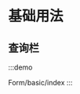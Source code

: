 

# 基础用法

## 查询栏
:::demo

Form/basic/index
:::
<!--
## 不同布局的组件
:::demo

Form/basic/dialog
:::

## 显示值
:::demo

Form/basic/show-value
:::

## 显示组件
:::demo

Form/basic/linkage
:::

## 禁用组件
:::demo

Form/basic/disabled
:::

## 组件排序
:::demo

Form/basic/sort
:::

## 自定义组件
:::demo

Form/basic/custom
:::

## 验证
:::demo

Form/basic/vaildate
::: -->

<!-- @include: ./explain.md -->

